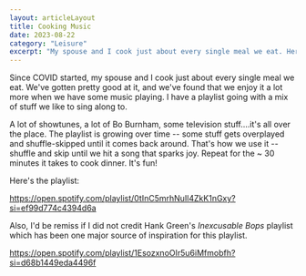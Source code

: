 ```yaml
---
layout: articleLayout
title: Cooking Music
date: 2023-08-22
category: "Leisure"
excerpt: "My spouse and I cook just about every single meal we eat. Here's what we listen to while cooking."
---
```


Since COVID started, my spouse and I cook just about every single meal we eat. We've gotten pretty good at it, and we've found that we enjoy it a lot more when we have some music playing. I have a playlist going with a mix of stuff we like to sing along to.

A lot of showtunes, a lot of Bo Burnham, some television stuff....it's all over the place. The playlist is growing over time -- some stuff gets overplayed and shuffle-skipped until it comes back around. That's how we use it -- shuffle and skip until we hit a song that sparks joy. Repeat for the ~ 30 minutes it takes to cook dinner. It's fun!

Here's the playlist:

https://open.spotify.com/playlist/0tInC5mrhNuIl4ZkK1nGxy?si=ef99d774c4394d6a

Also, I'd be remiss if I did not credit Hank Green's *Inexcusable Bops* playlist which has been one major source of inspiration for this playlist.

https://open.spotify.com/playlist/1EsozxnoOIr5u6iMfmobfh?si=d68b1449eda4496f

